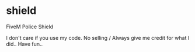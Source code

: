 # shield
FiveM Police Shield

I don't care if you use my code. No selling / Always give me credit for what I did.. Have fun..
